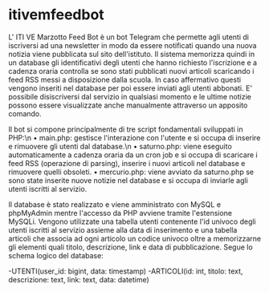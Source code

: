 # itivemfeedbot

L' ITI VE Marzotto Feed Bot è un bot Telegram che permette agli utenti di iscriversi ad una newsletter in modo da essere notificati quando una nuova notizia viene pubblicata sul sito dell'istituto.
Il sistema memorizza quindi in un database gli identificativi degli utenti che hanno richiesto l'iscrizione e a cadenza oraria controlla se sono stati pubblicati nuovi articoli scaricando i feed RSS messi a disposizione dalla scuola.
In caso affermativo questi vengono inseriti nel database per poi essere inviati agli utenti abbonati.
E' possibile disiscriversi dal servizio in qualsiasi momento e le ultime notizie possono essere visualizzate anche manualmente attraverso un apposito comando.

Il bot si compone principalmente di tre script fondamentali sviluppati in PHP:\n
• main.php: gestisce l'interazione con l'utente e si occupa di inserire e rimuovere gli utenti dal database.\n
• saturno.php: viene eseguito automaticamente a cadenza oraria da un cron job e si occupa di scaricare i feed RSS (operazione di parsing), inserire i nuovi articoli nel database e rimuovere quelli obsoleti.
• mercurio.php: viene avviato da saturno.php se sono state inserite nuove notizie nel database e si occupa di inviarle agli utenti iscritti al servizio.

Il database è stato realizzato e viene amministrato con MySQL e phpMyAdmin mentre l'accesso da PHP avviene tramite l'estensione MySQLi.
Vengono utilizzate una tabella utenti contenente l'id univoco degli utenti iscritti al servizio assieme alla data di inserimento e una tabella articoli che associa ad ogni articolo un codice univoco oltre a memorizzarne gli elementi quali titolo, descrizione, link e data di pubblicazione.
Segue lo schema logico del database:

-UTENTI(user_id: bigint, data: timestamp)
-ARTICOLI(id: int, titolo: text, descrizione: text, link: text, data: datetime)
